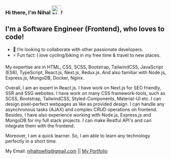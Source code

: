 ### Hi there, I'm Nihal <img src="https://user-images.githubusercontent.com/1303154/88677602-1635ba80-d120-11ea-84d8-d263ba5fc3c0.gif" width="28px" alt="hi">!

## I'm a Software Engineer (Frontend), who loves to code!

- 👯 I’m looking to collaborate with other passionate developers.
- ⚡ Fun fact: I love cycling/biking in my free time & travel to new places.

My expertise are in HTML, CSS, SCSS, Bootstrap, TailwindCSS, JavaScript (ES6), TypeScript, React.js, Next.js, Redux.js. And also familiar with Node.js, Express.js, MongoDB, Docker, Nginx.

Overall, I am an expert in React.js. I have work on Next.js for SEO friendly, SSR and SSG websites. I have work on many CSS framework-tools, such as SCSS, Bootstrap, TailwindCSS, Styled-Components, Material-UI etc. I can design pixel-perfect webpages as like as provided design. I can handle any asynchronous tasks (AJAX) and complex CRUD operations on frontend. Besides, I have also experience working with Node.js, Express.js and MongoDB for my full stack projects. I can make Restful API's and can integrate them with the frontend.

Moreover, I am a quick learner. So, I am able to learn any technology perfectly in a short time.

My Email: nihaltowfiq@gmail.com || <a href="https://nihal.netlify.app/" target="_blank">My Portfolio</a>
